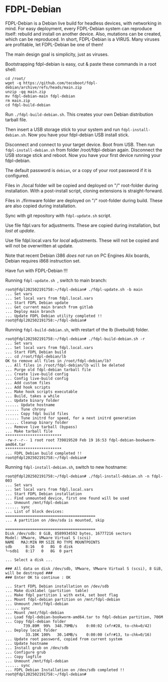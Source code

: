 # FDPL-Debian

FDPL-Debian is a Debian live build for headless devices, with networking in mind.
For easy deployment, every FDPL-Debian system can reproduce itself: rebuild and install
on another device. Also, mutations can be created, which can be reproduced.
In short, FDPL-Debian is a VIRUS. Many viruses are profitable, let FDPL-Debian be one
of them!

The main design goal is simplicity, just as viruses.

Bootstrapping fdpl-debian is easy, cut & paste these commands in a root shell:
```
cd /root/
wget -q https://github.com/tecoboot/fdpl-debian/archive/refs/heads/main.zip
unzip -qq main.zip
mv fdpl-debian-main fdpl-debian
rm main.zip
cd fdpl-build-debian
```

Run `./fdpl-build-debian.sh`. This creates your own Debian distribution tarball file.

Then insert a USB storage stick to your system and run `fdpl-install-debian.sh`.
Now you have your fdpl-debian USB install stick.

Disconnect and connect to your target device. Boot from USB. Then run
`fdpl-install-debian.sh` from folder /root/fdpl-debian again. Disconnect the USB storage 
stick and reboot. Now you have your first device running your fdpl-debian.

The default password is `debian`, or a copy of your root password if it is configured.

Files in ./local folder will be copied and deployed on "/" root-folder during
installation. With a post-install script, cloning extensions is straight-forward.

Files in ./firmware folder are deployed on "/" root-folder during build.
These are also copied during installation.

Sync with git repository with `fdpl-update.sh` script.

Use file fdpl.vars for adjustments. These are copied during installation, but *lost at
update*. 

Use file fdpl.local.vars for *local* adjustments. These will not be copied and
will not be overwritten at update.

Note that recent Debian i386 *does not* run on PC Engines Alix boards, Debian requires
i868 instruction set.

Have fun with FDPL-Debian !!!


Running `fdpl-update.sh `, switch to main branch:
```
root@fdpl202502191758:~/fdpl-debian# ./fdpl-update.sh -b main
... Set vars
... Set local vars from fdpl.local.vars
... Start FDPL Debian update
... Get current main branch from gitlab
... Deploy main branch
... Update FDPL Debian utility completed !!
root@fdpl202502191758:~/fdpl-debian#
```

Running `fdpl-build-debian.sh`, with restart of the lb (livebuild) folder.
```
root@fdpl202502191758:~/fdpl-debian# ./fdpl-build-debian.sh -r
... Set vars
... Set local vars from fdpl.local.vars
... Start FDPL Debian build
... cd /root/fdpl-debian/lb
OK to remove all files in /root/fdpl-debian/lb?
... All files in /root/fdpl-debian/lb will be deleted
... Purge old fdpl-debian tarball file
... Create live-build config
... Config live-build config
... Add custom files
... Add hook scripts
... Make hook scripts executable
... Build, takes a while
... Update binary folder
...... Update hostname
...... Tune chrony
...... Copy fdpl build files
...... Tune initrd for speed, for a next initrd generation
...... Cleanup binary folder
... Remove live tarball (bypass)
... Make tarball file
*************************
-rw-r--r-- 1 root root 739819520 Feb 19 16:53 fdpl-debian-bookworm-amd64.tar
*************************
... FDPL Debian build completed !!
root@fdpl202502191758:~/fdpl-debian#
```

Running `fdpl-install-debian.sh`, switch to new hostname:
```
root@fdpl202502191758:~/fdpl-debian# ./fdpl-install-debian.sh -n fdpl-003
... Set vars
... Set local vars from fdpl.local.vars
... Start FDPL Debian installation
... Find unmounted device, first one found will be used
... Unmount /mnt/fdpl-debian
...... sync
... List of block devices:
========================================
... A partition on /dev/sda is mounted, skip

========================================
Disk /dev/sdb: 8 GiB, 8589934592 bytes, 16777216 sectors
Model: VMware, VMware Virtual S (scsi)
NAME   MAJ:MIN RM SIZE RO TYPE MOUNTPOINTS
sdb      8:16   0   8G  0 disk
└─sdb1   8:17   0   8G  0 part

... Select a disk ...

### All data on disk /dev/sdb, VMware, VMware Virtual S (scsi), 8 GiB, will be destroyed ###
### Enter OK to continue : OK

... Start FDPL Debian installation on /dev/sdb
... Make disklabel (partition  table)
... Make fdpl partition 1 with ext4, set boot flag
... Mount fdpl-debian partition on /mnt/fdpl-debian
... Unmount /mnt/fdpl-debian
...... sync
... Mount /mnt/fdpl-debian
... Load fdpl-debian-bookworm-amd64.tar to fdpl-debian partition, 706M
... Copy fdpl-debian folder
        739.89M  99%  348.79MB/s    0:00:02 (xfr#28, to-chk=0/42)
... Deploy local folder
         33.10K 100%   30.14MB/s    0:00:00 (xfr#13, to-chk=0/16)
... Update root password, copied from current system
... Update hostname
... Install grub on /dev/sdb
... Configure grub
... Copy logfile
... Unmount /mnt/fdpl-debian
...... sync
... FDPL Debian Installation on /dev/sdb completed !!
root@fdpl202502191758:~/fdpl-debian#
```
